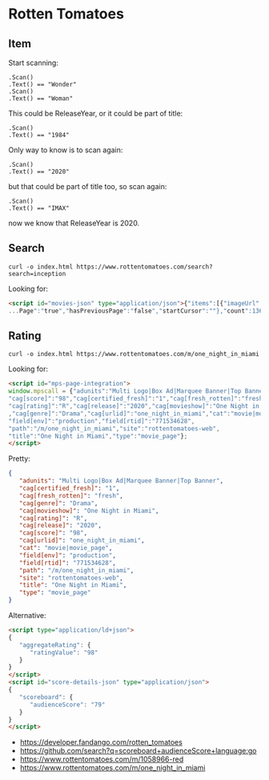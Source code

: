 # Rotten Tomatoes

## Item

Start scanning:

~~~
.Scan()
.Text() == "Wonder"
.Scan()
.Text() == "Woman"
~~~

This could be ReleaseYear, or it could be part of title:

~~~
.Scan()
.Text() == "1984"
~~~

Only way to know is to scan again:

~~~
.Scan()
.Text() == "2020"
~~~

but that could be part of title too, so scan again:

~~~
.Scan()
.Text() == "IMAX"
~~~

now we know that ReleaseYear is 2020.

## Search

~~~
curl -o index.html https://www.rottentomatoes.com/search?search=inception
~~~

Looking for:

~~~html
<script id="movies-json" type="application/json">{"items":[{"imageUrl":"https:...
...Page":"true","hasPreviousPage":"false","startCursor":""},"count":136}</script>
~~~

## Rating

~~~
curl -o index.html https://www.rottentomatoes.com/m/one_night_in_miami
~~~

Looking for:

~~~html
<script id="mps-page-integration">
window.mpscall = {"adunits":"Multi Logo|Box Ad|Marquee Banner|Top Banner",
"cag[score]":"98","cag[certified_fresh]":"1","cag[fresh_rotten]":"fresh",
"cag[rating]":"R","cag[release]":"2020","cag[movieshow]":"One Night in Miami"
,"cag[genre]":"Drama","cag[urlid]":"one_night_in_miami","cat":"movie|movie_page",
"field[env]":"production","field[rtid]":"771534628",
"path":"/m/one_night_in_miami","site":"rottentomatoes-web",
"title":"One Night in Miami","type":"movie_page"};
</script>
~~~

Pretty:

~~~json
{
   "adunits": "Multi Logo|Box Ad|Marquee Banner|Top Banner",
   "cag[certified_fresh]": "1",
   "cag[fresh_rotten]": "fresh",
   "cag[genre]": "Drama",
   "cag[movieshow]": "One Night in Miami",
   "cag[rating]": "R",
   "cag[release]": "2020",
   "cag[score]": "98",
   "cag[urlid]": "one_night_in_miami",
   "cat": "movie|movie_page",
   "field[env]": "production",
   "field[rtid]": "771534628",
   "path": "/m/one_night_in_miami",
   "site": "rottentomatoes-web",
   "title": "One Night in Miami",
   "type": "movie_page"
}
~~~

Alternative:

~~~html
<script type="application/ld+json">
{
   "aggregateRating": {
      "ratingValue": "98"
   }
}
</script>
<script id="score-details-json" type="application/json">
{
   "scoreboard": {
      "audienceScore": "79"
   }
}
</script>
~~~

- <https://developer.fandango.com/rotten_tomatoes>
- <https://github.com/search?q=scoreboard+audienceScore+language:go>
- <https://www.rottentomatoes.com/m/1058966-red>
- <https://www.rottentomatoes.com/m/one_night_in_miami>
